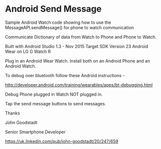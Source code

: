 # Android Send Message
Sample Android Watch code showing how to use the MessageAPI.sendMessage() for phone to watch communication

Communicate Dictionary of data from Watch to Phone and Phone to Watch.

Built with Android Studio 1.3 - Nov 2015
Target SDK Version 23
Android Wear on LG G Watch R

Plug in an Android Wear Watch. Install both on an Android Phone and an Android Watch.

To debug over bluetooth follow these Android instructions -

http://developer.android.com/training/wearables/apps/bt-debugging.html

Debug Phone plugged in Watch NOT plugged in.

Tap the send message buttons to send messages.

Thanks

John Goodstadt

Senior Smartphone Developer

https://uk.linkedin.com/pub/john-goodstadt/20/247/659

